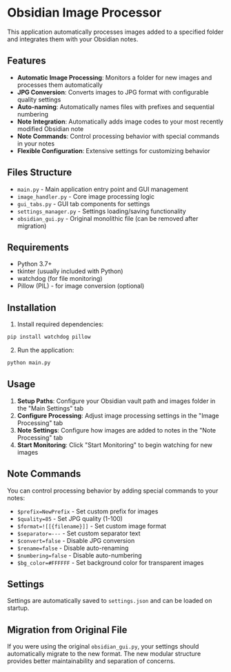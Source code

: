 # Obsidian Image Processor

This application automatically processes images added to a specified folder and integrates them with your Obsidian notes.

## Features

- **Automatic Image Processing**: Monitors a folder for new images and processes them automatically
- **JPG Conversion**: Converts images to JPG format with configurable quality settings
- **Auto-naming**: Automatically names files with prefixes and sequential numbering
- **Note Integration**: Automatically adds image codes to your most recently modified Obsidian note
- **Note Commands**: Control processing behavior with special commands in your notes
- **Flexible Configuration**: Extensive settings for customizing behavior

## Files Structure

- `main.py` - Main application entry point and GUI management
- `image_handler.py` - Core image processing logic
- `gui_tabs.py` - GUI tab components for settings
- `settings_manager.py` - Settings loading/saving functionality
- `obsidian_gui.py` - Original monolithic file (can be removed after migration)

## Requirements

- Python 3.7+
- tkinter (usually included with Python)
- watchdog (for file monitoring)
- Pillow (PIL) - for image conversion (optional)

## Installation

1. Install required dependencies:
```bash
pip install watchdog pillow
```

2. Run the application:
```bash
python main.py
```

## Usage

1. **Setup Paths**: Configure your Obsidian vault path and images folder in the "Main Settings" tab
2. **Configure Processing**: Adjust image processing settings in the "Image Processing" tab
3. **Note Settings**: Configure how images are added to notes in the "Note Processing" tab
4. **Start Monitoring**: Click "Start Monitoring" to begin watching for new images

## Note Commands

You can control processing behavior by adding special commands to your notes:

- `$prefix=NewPrefix` - Set custom prefix for images
- `$quality=85` - Set JPG quality (1-100)
- `$format=![[{filename}]]` - Set custom image format
- `$separator=---` - Set custom separator text
- `$convert=false` - Disable JPG conversion
- `$rename=false` - Disable auto-renaming
- `$numbering=false` - Disable auto-numbering
- `$bg_color=#FFFFFF` - Set background color for transparent images

## Settings

Settings are automatically saved to `settings.json` and can be loaded on startup.

## Migration from Original File

If you were using the original `obsidian_gui.py`, your settings should automatically migrate to the new format. The new modular structure provides better maintainability and separation of concerns.